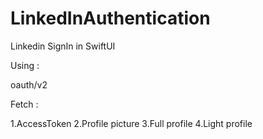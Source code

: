 # LinkedInAuthentication
Linkedin SignIn in SwiftUI

Using : 

oauth/v2


Fetch  :

1.AccessToken
2.Profile picture
3.Full profile 
4.Light profile 
